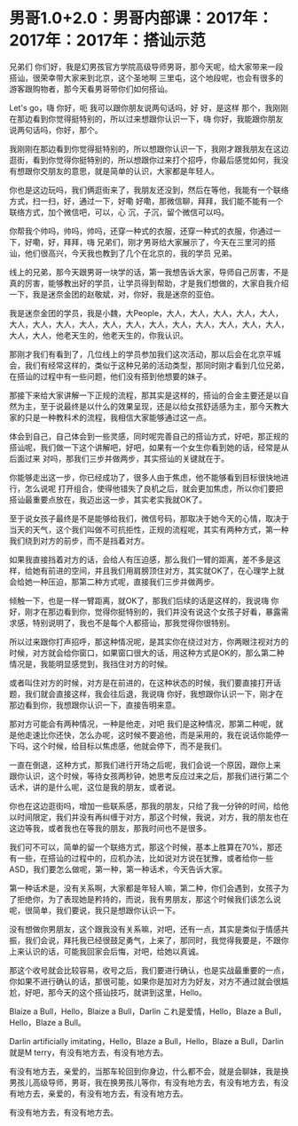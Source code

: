 # 男哥1.0+2.0：男哥内部课：2017年：2017年：2017年：搭讪示范

兄弟们 你们好，我是幻男孩官方学院高级导师男哥，那今天呢，给大家带来一段搭讪，很荣幸带大家来到北京，这个圣地啊 三里屯，这个地段呢，也会有很多的游客跟购物者，那今天看男哥带你们如何搭讪。

Let's go，嗨 你好，呃 我可以跟你朋友说两句话吗，好 好，是这样 那个，我刚刚在那边看到你觉得挺特别的，所以过来想跟你认识一下，嗨 你好，我能跟你朋友说两句话吗，你好，那个。

我刚刚在那边看到你觉得挺特别的，所以想跟你认识一下，我刚才跟我朋友在这边逛街，看到你觉得你挺特别的，所以想跟你过来打个招呼，你最后感觉如何，我没有想跟你交朋友的意思，就是简单的认识，大家都是年轻人。

你也是这边玩吗，我们俩逛街来了，我朋友还没到，然后在等他，我能有一个联络方式，扫一扫，好，通过一下，好嘞 好嘞，那微信聊，拜拜，我们能不能有一个联络方式，加个微信吧，可以，心 沉，子沉，留个微信可以吗。

你帮我个帅吗，帅吗，帅吗，还穿一种式的衣服，还穿一种式的衣服，你通过一下，好嘞，好，拜拜，嗨 兄弟们，刚才男哥给大家展示了，今天在三里河的搭讪，他们很高兴，今天我也教到了几个在北京的，我的学员 兄弟。

线上的兄弟，那今天跟男哥一块学的话，第一我想告诉大家，导师自己厉害，不是真的厉害，能够教出好的学员，让学员得到帮助，才是我们想做的，大家自我介绍一下，我是迷奈金团的赵敬斌，对，你好，我是迷奈的亚伯。

我是迷奈金团的学员，我是小魏，大People，大人，大人，大人，大人，大人，大人，大人，大人，大人，大人，大人，大人，大人，大人，大人，大人，大人，大人，大人，他老天生的，他老天生的，你我认识。

那刚才我们有看到了，几位线上的学员参加我们这次活动，那以后会在北京平城会，我们有经常这样的，类似于这种兄弟的活动类型，那同时刚才看到几位兄弟，在搭讪的过程中有一些问题，他们没有搭到他想要的妹子。

那接下来给大家讲解一下正规的流程，那其实是这样的，搭讪的合金主要还是以自然为主，至于说最终是以什么的效果呈现，还是以给女孩舒适感为主，那今天教大家的只是一种教科术的流程，我相信大家能够通过这一点。

体会到自己，自己体会到一些灵感，同时呢完善自己的搭讪方式，好吧，那正规的搭讪呢，我们做一下这个讲解吧，好吧，如果有一个女生你看到她的话，经常是从后面过来 对吗，那我们三步并做两步，其实搭讪的关键就在于。

你能够走出这一步，你已经成功了，很多人由于焦虑，他不能够看到目标很快地进行，怎么说呢 打开组合，使得他错失了良机之后，就会更加焦虑，所以你们要把搭讪最重要点放在，我迈出这一步，其实老实我就OK了。

至于说女孩子最终是不是能够给我们，微信号码，那取决于她今天的心情，取决于当天的天气，这个我们叫做不可抗拒性，正规的流程呢，其实有两种方式，第一种我们绕到对方的前步，而不是挡着对方。

如果我直接挡着对方的话，会给人有压迫感，那么我们一臂的距离，差不多是这样，给她有前进的空间，并且我们用肩膀顶住对方，其实就OK了，在心理学上就会给她一种压迫，那第二种方式呢，直接我们三步并做两步。

倾触一下，也是一样一臂距离，就OK了，那我们后续的话是这样的，我说嗨 你好，刚才在那边看到你，觉得你挺特别的，我们并没有说这个女孩子好看，暴露需求感，特别说明了，我也不是每个人都搭讪，那我觉得你很特别。

所以过来跟你打声招呼，那这种情况呢，是其实你在绕过对方，你两眼注视对方的时候，对方就会给你窗口，如果窗口很大的话，用这种方式是OK的，那么第二种情况是，我能明显感觉到，我挡住对方的时候。

或者叫住对方的时候，对方是在前进的，在这种状态的时候，我们要直接打开话题，我们就会直接这样，我会往后退，我说嗨 你好，我想跟你认识一下，刚才在那边看到你，我想跟你认识一下，直接告明来意。

那对方可能会有两种情况，一种是他走，对吧 我们是这种情况，那第二种呢，就是他走速比你还快，怎么办呢，这时候不要追他，而是采用的，我在说话你能停一下吗，这个时候，给目标以焦虑感，他就会停下，而不是我们。

一直在倒退，这种方式，那我们进行开场之后呢，我们会说一个原因，跟你上来 跟你认识，这个时候，等待女孩两秒钟，她思考反应过来之后，那我们进行第二个话术，讲的是什么呢，这位是我的朋友，或者说。

你也在这边逛街吗，增加一些联系感，那我的朋友，只给了我一分钟的时间，给他以时间限定，我们并没有再纠缠于对方，那这个时候，我说，对方，我的朋友也在这边等我，或者我也在等我的朋友，那我时间也不是很多。

我们可不可以，简单的留一个联络方式，那这个时候，基本上胜算在70%，那还有一些，在搭讪的过程中的，应机办法，比如说对方说在犹豫，或者给你一些ASD，我们要怎么做呢，第一种，第一种话术，今天告诉大家。

第一种话术是，没有关系啊，大家都是年轻人嘛，第二种，你们会遇到，女孩子为了拒绝你，为了表现她是矜持的，而说，我有男朋友，那这个时候我们该怎么说呢，很简单，我们要说，我只是想跟你认识一下。

没有想做你男朋友，这个跟我没有关系嘛，对吧，还有一点，其实是类似于情感共振，我们会说，拜托我已经很鼓足勇气，上来了，那同时，我觉得我要是，不跟你上来认识的话，可能我回家会后悔，对吧，给她以真诚。

那这个收号就会比较容易，收号之后，我们要进行确认，也是实战最重要的一点，你如果不进行确认的话，那很可能，如果你是加对方为好友，对方不通过就会很尴尬，好吧，那今天的这个搭讪技巧，就讲到这里，Hello。

Blaize a Bull，Hello，Blaize a Bull，Darlin これ是爱情，Hello，Blaze a Bull，Hello，Blaze a Bull。

Darlin  artificially imitating，Hello，Blaze a Bull，Hello，Blaze a Bull，Darlin 就是M terry，有没有地方去，有没有地方去。

有没有地方去，亲爱的，当那车轮回到你身边，什么都不会，就是会聊妹，我是换男孩儿高级导师，男哥，我在换男孩儿等你，有没有地方去，有没有地方去，有没有地方去，亲爱的，有没有地方去，有没有地方去。

有没有地方去，有没有地方去。